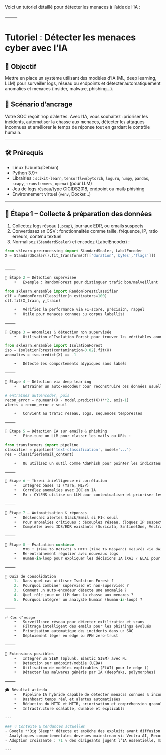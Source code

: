 Voici un tutoriel détaillé pour détecter les menaces à l’aide de l’IA :

⸻


# Tutoriel : Détecter les menaces cyber avec l’IA

## 🎯 Objectif  
Mettre en place un système utilisant des modèles d’IA (ML, deep learning, LLM) pour surveiller logs, réseau ou endpoints et détecter automatiquement anomalies et menaces (insider, malware, phishing…).

## 🧠 Scénario d’ancrage  
Votre SOC reçoit trop d’alertes. Avec l’IA, vous souhaitez : prioriser les incidents, automatiser la chasse aux menaces, détecter les attaques inconnues et améliorer le temps de réponse tout en gardant le contrôle humain.

---

## 🛠️ Prérequis  
- Linux (Ubuntu/Debian)  
- Python 3.9+  
- Librairies : `scikit-learn`, `tensorflow`/`pytorch`, `loguru`, `numpy`, `pandas`, `scapy`, `transformers`, `openai` (pour LLM)  
- Jeu de logs réseau/type CICIDS2018, endpoint ou mails phishing  
- Environnement virtuel (`venv`, Docker…)

---

## 🧩 Étape 1 – Collecte & préparation des données

1. Collectez logs réseau (`.pcap`), journaux EDR, ou emails suspects  
2. Convertissez en CSV : fonctionnalités comme taille, fréquence, IP, ratio erreurs, contenu textuel  
3. Normalisez (`StandardScaler`) et encodez (LabelEncoder) :

```python
from sklearn.preprocessing import StandardScaler, LabelEncoder
X = StandardScaler().fit_transform(df[['duration','bytes','flags']])


⸻

🧩 Étape 2 – Détection supervisée
	•	Exemple : RandomForest pour distinguer trafic bon/malveillant

from sklearn.ensemble import RandomForestClassifier
clf = RandomForestClassifier(n_estimators=100)
clf.fit(X_train, y_train)

	•	Vérifiez la performance via F1-score, précision, rappel
	•	Utile pour menaces connues ou corpus labellisé

⸻

🧩 Étape 3 – Anomalies & détection non supervisée
	•	Utilisation d’Isolation Forest pour trouver les véritables anomalies (zero-day, insider)

from sklearn.ensemble import IsolationForest
iso = IsolationForest(contamination=0.02).fit(X)
anomalies = iso.predict(X) == -1

	•	Détecte les comportements atypiques sans labels

⸻

🧩 Étape 4 – Détection via deep learning
	•	Entraîner un auto‑encodeur pour reconstruire des données usuelles et détecter les écarts reconstructifs :

# entraînez autoencoder, puis
recon_error = np.mean((X - model.predict(X))**2, axis=1)
alerts = recon_error > seuil

	•	Convient au trafic réseau, logs, séquences temporelles

⸻

🧩 Étape 5 – Détection IA sur emails & phishing
	•	Fine-tune un LLM pour classer les mails ou URLs :

from transformers import pipeline
classifier = pipeline('text-classification', model='...') 
res = classifier(email_content)

	•	Ou utilisez un outil comme AdaPhish pour pointer les indicateurs et anonymiser l’analyse  ￼ ￼ ￼ ￼ ￼

⸻

🧩 Étape 6 – Threat intelligence et corrélation
	•	Intégrez bases TI (Yara, MISP)
	•	Corrélez anomalies avec IOC en IA
	•	Ex : CYLENS utilise un LLM pour contextualiser et prioriser les alertes  ￼

⸻

🧩 Étape 7 – Automatisation & réponses
	•	Déclenchez alertes Slack/Email si F1< seuil
	•	Pour anomalies critiques : découplez réseau, bloquez IP suspectes
	•	Complétez avec IDS/EDR existants (Suricata, SentinelOne, Vectra AI…)  ￼ ￼

⸻

🧠 Étape 8 – Évaluation continue
	•	MTD T (Time to Detect) & MTTR (Time to Respond) mesurés via dashboard  ￼
	•	Re-entraînement régulier avec nouveaux logs
	•	Human-in-loop pour expliquer les décisions IA (XAI / ELAI pour l’edge)  ￼

⸻

🧠 Quiz de consolidation
	1.	Dans quel cas utiliser Isolation Forest ?
	2.	Pourquoi combiner supervised et non-supervised ?
	3.	Comment un auto-encodeur détecte une anomalie ?
	4.	Quel rôle joue un LLM dans la chasse aux menaces ?
	5.	Pourquoi intégrer un analyste humain (human-in-loop) ?

⸻

✅ Cas d’usage
	•	Surveillance réseau pour détecter exfiltration et scans
	•	Filtrage intelligent des emails pour les phishings évolués
	•	Priorisation automatique des incidents dans un SOC
	•	Déploiement léger en edge ou VPN zero-trust  ￼ ￼

⸻

🔧 Extensions possibles
	•	Intégrer un SIEM (Splunk, Elastic SIEM) avec ML
	•	Detection sur endpoint/mobile (UEBA)
	•	Utilisation de modèles explicables (ELAI) pour le edge ()
	•	Détecter les malwares générés par IA (deepfake, polymorphes)  ￼

⸻

🎓 Résultat attendu
	•	Pipeline IA hybride capable de détecter menaces connues & inconnues
	•	Dashboard temps réel et alertes automatisées
	•	Réduction du MTTD et MTTR, priorisation et compréhension granulaire
	•	Infrastructure scalable, durable et explicable

---

### 💡 Contexte & tendances actuelles
- Google **Big Sleep** détecte et empêche des exploits avant diffusion (CVE‑2025‑6965)  [oai_citation:13‡cybersecurity-insiders.com](https://www.cybersecurity-insiders.com/2025-ai-insights-threat-detection-and-response/?utm_source=chatgpt.com) [oai_citation:14‡Android Central](https://www.androidcentral.com/apps-software/google-is-doubling-down-on-cybersecurity-using-ai?utm_source=chatgpt.com)  
- Analytiques comportementales devenues mainstream via Vectra AI, Recorded Future, Anomali, ReliaQuest  [oai_citation:15‡Wikipedia](https://en.wikipedia.org/wiki/Vectra_AI?utm_source=chatgpt.com)  
- Adoption croissante : 71 % des dirigeants jugent l’IA essentielle, mais seuls 22 % des analistes lui font confiance  [oai_citation:16‡TechRadar](https://www.techradar.com/pro/cybersecurity-executives-love-ai-cybersecurity-analysts-distrust-it?utm_source=chatgpt.com)

---